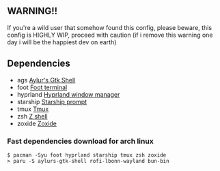 ## WARNING!!

If you're a wild user that somehow found this config, please beware, this config is HIGHLY WIP, proceed with caution (if i remove this warning one day i will be the happiest dev on earth)

## Dependencies

- ags [Aylur's Gtk Shell](https://github.com/Aylur/ags)
- foot [Foot terminal](https://codeberg.org/dnkl/foot#installing)
- hyprland [Hyprland window manager](https://github.com/hyprwm/Hyprland)
- starship [Starship prompt](https://github.com/starship/starship)
- tmux [Tmux](https://github.com/tmux/tmux)
- zsh [Z shell](https://www.zsh.org/)
- zoxide [Zoxide](https://github.com/ajeetdsouza/zoxide)

### Fast dependencies download for arch linux

```
$ pacman -Syu foot hyprland starship tmux zsh zoxide
> paru -S aylurs-gtk-shell rofi-lbonn-wayland bun-bin
```
